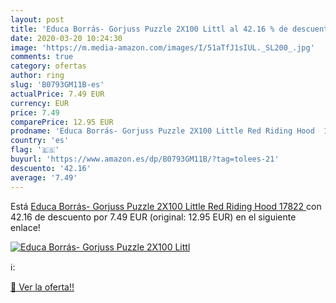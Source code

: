 ```yaml
---
layout: post
title: 'Educa Borrás- Gorjuss Puzzle 2X100 Littl al 42.16 % de descuento'
date: 2020-03-20 10:24:30
image: 'https://m.media-amazon.com/images/I/51aTfJ1sIUL._SL200_.jpg'
comments: true
category: ofertas
author: ring
slug: 'B0793GM11B-es'
actualPrice: 7.49 EUR
currency: EUR
price: 7.49
comparePrice: 12.95 EUR
prodname: 'Educa Borrás- Gorjuss Puzzle 2X100 Little Red Riding Hood  17822 '
country: 'es'
flag: '🇪🇸'
buyurl: 'https://www.amazon.es/dp/B0793GM11B/?tag=tolees-21'
descuento: '42.16'
average: '7.49'
---
```


Está [Educa Borrás- Gorjuss Puzzle 2X100 Little Red Riding Hood  17822 ](https://www.amazon.es/dp/B0793GM11B/?tag=tolees-21) con 42.16 de descuento por 7.49 EUR (original: 12.95 EUR) en el siguiente enlace!

[![Educa Borrás- Gorjuss Puzzle 2X100 Littl](https://m.media-amazon.com/images/I/51aTfJ1sIUL._SL200_.jpg)](https://www.amazon.es/dp/B0793GM11B/?tag=tolees-21)

ℹ️:


[🛒 Ver la oferta!!](https://www.amazon.es/dp/B0793GM11B/?tag=tolees-21)
